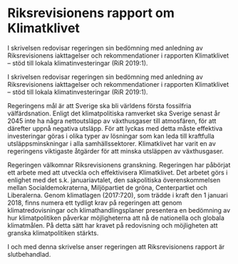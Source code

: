 # Riksrevisionens rapport om Klimatklivet

I skrivelsen redovisar regeringen sin bedömning med anledning av Riksrevisionens iakttagelser och rekommendationer i rapporten Klimatklivet – stöd till lokala klimatinvesteringar (RiR 2019:1).

I skrivelsen redovisar regeringen sin bedömning med anledning av Riksrevisionens iakttagelser och rekommendationer i rapporten Klimatklivet – stöd till lokala klimatinvesteringar (RiR 2019:1).

Regeringens mål är att Sverige ska bli världens första fossilfria välfärdsnation. Enligt det klimatpolitiska ramverket ska Sverige senast år 2045 inte ha några nettoutsläpp av växthusgaser till atmosfären, för att därefter uppnå negativa utsläpp. För att lyckas med detta måste effektiva investeringar göras i olika typer av lösningar som kan leda till kraftfulla utsläppsminskningar i alla samhällssektorer. Klimatklivet har varit en av regeringens viktigaste åtgärder för att minska utsläppen av växthusgaser.

Regeringen välkomnar Riksrevisionens granskning. Regeringen har påbörjat ett arbete med att utveckla och effektivisera Klimatklivet. Det arbetet görs i enlighet med det s.k. januariavtalet, den sakpolitiska överenskommelsen mellan Socialdemokraterna, Miljöpartiet de gröna, Centerpartiet och Liberalerna. Genom klimatlagen (2017:720), som trädde i kraft den 1 januari 2018, finns numera ett tydligt krav på regeringen att genom klimatredovisningar och klimathandlingsplaner presentera en bedömning av hur klimatpolitiken påverkar möjligheterna att nå de nationella och globala klimatmålen. På detta sätt har kravet på redovisning och möjligheten att granska klimatpolitiken stärkts.

I och med denna skrivelse anser regeringen att Riksrevisionens rapport är slutbehandlad.
